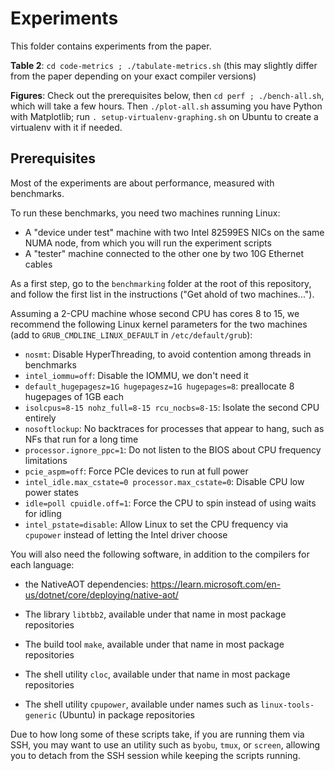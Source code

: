 # Experiments

This folder contains experiments from the paper.

**Table 2**:
`cd code-metrics ; ./tabulate-metrics.sh`
(this may slightly differ from the paper depending on your exact compiler versions)

**Figures**:
Check out the prerequisites below, then `cd perf ; ./bench-all.sh`, which will take a few hours.
Then `./plot-all.sh` assuming you have Python with Matplotlib; run `. setup-virtualenv-graphing.sh` on Ubuntu to create a virtualenv with it if needed.


## Prerequisites

Most of the experiments are about performance, measured with benchmarks.

To run these benchmarks, you need two machines running Linux:
- A "device under test" machine with two Intel 82599ES NICs on the same NUMA node, from which you will run the experiment scripts
- A "tester" machine connected to the other one by two 10G Ethernet cables

As a first step, go to the `benchmarking` folder at the root of this repository, and follow the first list in the instructions ("Get ahold of two machines...").

Assuming a 2-CPU machine whose second CPU has cores 8 to 15, we recommend the following Linux kernel parameters for the two machines (add to `GRUB_CMDLINE_LINUX_DEFAULT` in `/etc/default/grub`):
- `nosmt`: Disable HyperThreading, to avoid contention among threads in benchmarks
- `intel_iommu=off`: Disable the IOMMU, we don't need it
- `default_hugepagesz=1G hugepagesz=1G hugepages=8`: preallocate 8 hugepages of 1GB each
- `isolcpus=8-15 nohz_full=8-15 rcu_nocbs=8-15`: Isolate the second CPU entirely
- `nosoftlockup`: No backtraces for processes that appear to hang, such as NFs that run for a long time
- `processor.ignore_ppc=1`: Do not listen to the BIOS about CPU frequency limitations
- `pcie_aspm=off`: Force PCIe devices to run at full power
- `intel_idle.max_cstate=0 processor.max_cstate=0`: Disable CPU low power states
- `idle=poll cpuidle.off=1`: Force the CPU to spin instead of using waits for idling
- `intel_pstate=disable`: Allow Linux to set the CPU frequency via `cpupower` instead of letting the Intel driver choose

You will also need the following software, in addition to the compilers for each language:
- the NativeAOT dependencies: https://learn.microsoft.com/en-us/dotnet/core/deploying/native-aot/

- The library `libtbb2`, available under that name in most package repositories
- The build tool `make`, available under that name in most package repositories
- The shell utility `cloc`, available under that name in most package repositories
- The shell utility `cpupower`, available under names such as `linux-tools-generic` (Ubuntu) in package repositories

Due to how long some of these scripts take, if you are running them via SSH, you may want to use an utility such as `byobu`, `tmux`, or `screen`,
allowing you to detach from the SSH session while keeping the scripts running.
